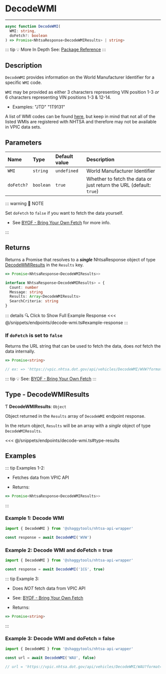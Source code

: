 # DecodeWMI

---

```typescript
async function DecodeWMI(
  WMI: string,
  doFetch?: boolean
) => Promise<NhtsaResponse<DecodeWMIResults> | string>
```

::: tip :bulb: More In Depth
See: [Package Reference](../../../typedoc/api/vpic/endpoints/DecodeWMI)
:::

## Description

`DecodeWMI` provides information on the World Manufacturer Identifier for a specific `WMI` code.

`WMI` may be provided as either 3 characters representing VIN position 1-3 _or_ 6 characters
representing VIN positions 1-3 & 12-14.

- Examples: "JTD" "1T9131"

A list of WMI codes can be found
[here](<https://en.wikibooks.org/wiki/Vehicle_Identification_Numbers_(VIN_codes)/World_Manufacturer_Identifier_(WMI)>),
but keep in mind that not all of the listed WMIs are registered with NHTSA and therefore may not
be available in VPIC data sets.

## Parameters

| Name       | Type      | Default value | Description                                                        |
| :--------- | :-------- | :------------ | :----------------------------------------------------------------- |
| `WMI`      | `string`  | `undefined`   | World Manufacturer Identifier                                      |
| `doFetch?` | `boolean` | `true`        | Whether to fetch the data or just return the URL (default: `true`) |

::: warning 📝 NOTE

Set `doFetch` to `false` if you want to fetch the data yourself.

- See [BYOF - Bring Your Own Fetch](../../bring-your-own-fetch.md#option-1-set-dofetch-to-false)
  for more info.

:::

## Returns

Returns a Promise that resolves to a **_single_** NhtsaResponse object of type
[DecodeWMIResults](#type-decodewmiresults) in the `Results` key.

```typescript
=> Promise<NhtsaResponse<DecodeWMIResults>>
```

```typescript [NhtsaResponse]
interface NhtsaResponse<DecodeWMIResults> = {
  Count: number
  Message: string
  Results: Array<DecodeWMIResults>
  SearchCriteria: string
}
```

::: details :mag: Click to Show Full Example Response
<<< @/snippets/endpoints/decode-wmi.ts#example-response
:::

### If `doFetch` is set to `false`

Returns the URL string that can be used to fetch the data, does _not_ fetch the data internally.

```typescript
=> Promise<string>

// ex: => 'https://vpic.nhtsa.dot.gov/api/vehicles/DecodeWMI/WVW?format=json'
```

::: tip :bulb: See: [BYOF - Bring Your Own Fetch](../../bring-your-own-fetch.md#option-1-set-dofetch-to-false)
:::

## Type - DecodeWMIResults

Ƭ **DecodeWMIResults**: `Object`

Object returned in the `Results` array of `DecodeWMI` endpoint response.

In the return object, `Results` will be an array with a _single_ object of type
`DecodeWMIResults`.

<<< @/snippets/endpoints/decode-wmi.ts#type-results

## Examples

::: tip Examples 1-2:

- Fetches data from VPIC API

- Returns:

```typescript
=> Promise<NhtsaResponse<DecodeWMIResults>>
```

:::

### Example 1: Decode WMI

```ts
import { DecodeWMI } from '@shaggytools/nhtsa-api-wrapper'

const response = await DecodeWMI('WVW')
```

### Example 2: Decode WMI and doFetch = true

```ts
import { DecodeWMI } from '@shaggytools/nhtsa-api-wrapper'

const response = await DecodeWMI('1CG', true)
```

::: tip Example 3:

- Does _NOT_ fetch data from VPIC API

- See: [BYOF - Bring Your Own Fetch](../../bring-your-own-fetch.md#option-1-set-dofetch-to-false)

- Returns:

```typescript
=> Promise<string>
```

:::

### Example 3: Decode WMI and doFetch = false

```ts
import { DecodeWMI } from '@shaggytools/nhtsa-api-wrapper'

const url = await DecodeWMI('WAU', false)

// url = 'https://vpic.nhtsa.dot.gov/api/vehicles/DecodeWMI/WAU?format=json'
```
